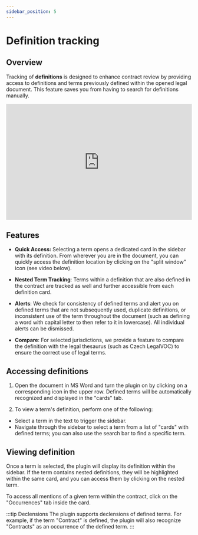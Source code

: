 ```yaml
---
sidebar_position: 5
---
```


# Definition tracking

## Overview

Tracking of **definitions** is designed to enhance contract review by providing access
to definitions and terms previously defined within the opened legal document. This
feature saves you from having to search for definitions manually.

<iframe width="100%" height="315" src="https://www.youtube.com/embed/qa7d2C30m_o?si=6NrwdKgu5lpNBrD-" title="YouTube video player" frameborder="0" allow="accelerometer; autoplay; clipboard-write; encrypted-media; gyroscope; picture-in-picture; web-share" allowfullscreen></iframe>

## Features

- **Quick Access:** Selecting a term opens a dedicated card in the sidebar with its
  definition. From wherever you are in the document, you can quickly access the definition
  location by clicking on the "split window" icon (see video below).

- **Nested Term Tracking**: Terms within a definition that are also defined in the
  contract are tracked as well and further accessible from each definition card.

- **Alerts**: We check for consistency of defined terms and alert you on defined terms
  that are not subsequently used, duplicate definitions, or inconsistent use of the term
  throughout the document (such as defining a word with capital letter to then refer to it
  in lowercase). All individual alerts can be dismissed.

- **Compare**: For selected jurisdictions, we provide a feature to compare the definition
  with the legal thesaurus (such as Czech LegalVOC) to ensure the correct use of legal
  terms.

## Accessing definitions

1. Open the document in MS Word and turn the plugin on by clicking on a corresponding
   icon in the upper row. Defined terms will be automatically recognized and displayed
   in the "cards" tab.

2. To view a term's definition, perform one of the following:

- Select a term in the text to trigger the sidebar.
- Navigate through the sidebar to select a term from a list of "cards" with defined
  terms; you can also use the search bar to find a specific term.

## Viewing definition

Once a term is selected, the plugin will display its definition within the sidebar. If
the term contains nested definitions, they will be highlighted within the same card, and
you can access them by clicking on the nested term.

To access all mentions of a given term within the contract, click on the "Occurrences"
tab inside the card.

:::tip Declensions
The plugin supports declensions of defined terms. For example, if the term "Contract" is
defined, the plugin will also recognize "Contracts" as an occurrence of the defined
term.
:::

